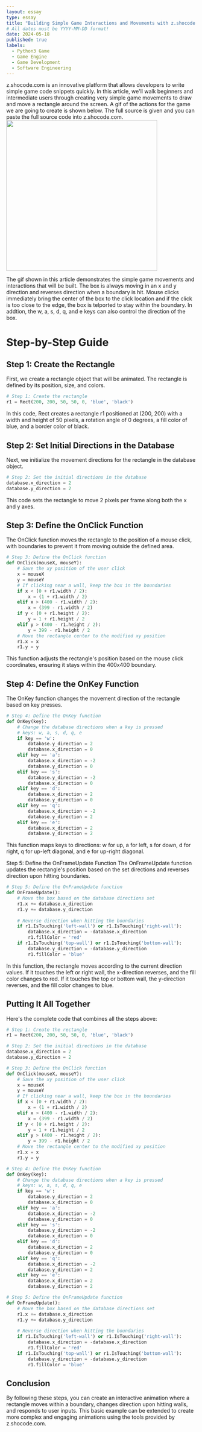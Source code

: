 ```yaml
---
layout: essay
type: essay
title: "Building Simple Game Interactions and Movements with z.shocode.com"
# All dates must be YYYY-MM-DD format!
date: 2024-05-18
published: true
labels:
  - Python3 Game
  - Game Engine
  - Game Development
  - Software Engineering
---
```


z.shocode.com is an innovative platform that allows developers to write simple game code snippets quickly. In this article, we'll walk beginners and intermediate users through creating very simple game movements to draw and move a rectangle around the screen. A gif of the actions for the game we are going to create is shown below. The full source is given and you can paste the full source code into z.shocode.com. <br/>
<img width="400px" class="rounded float-start pe-4" src="../img/MiniGameEngine/simplegamemove.gif">

The gif shown in this article demonstrates the simple game movements and interactions that will be built. The box is always moving in an x and y direction and reverses direction when a boundary is hit. Mouse clicks immediately bring the center of the box to the click location and if the click is too close to the edge, the box is telported to stay within the boundary. In addtion, the w, a, s, d, q, and e keys can also control the direction of the box.

# Step-by-Step Guide
## Step 1: Create the Rectangle
First, we create a rectangle object that will be animated. The rectangle is defined by its position, size, and colors.

```python
# Step 1: Create the rectangle
r1 = Rect(200, 200, 50, 50, 0, 'blue', 'black')
```
In this code, Rect creates a rectangle r1 positioned at (200, 200) with a width and height of 50 pixels, a rotation angle of 0 degrees, a fill color of blue, and a border color of black.

## Step 2: Set Initial Directions in the Database
Next, we initialize the movement directions for the rectangle in the database object.

```python
# Step 2: Set the initial directions in the database
database.x_direction = 2
database.y_direction = 2
```
This code sets the rectangle to move 2 pixels per frame along both the x and y axes.

## Step 3: Define the OnClick Function
The OnClick function moves the rectangle to the position of a mouse click, with boundaries to prevent it from moving outside the defined area.

```python
# Step 3: Define the OnClick function
def OnClick(mouseX, mouseY):
    # Save the xy position of the user click
    x = mouseX
    y = mouseY
    # If clicking near a wall, keep the box in the boundaries
    if x < (0 + r1.width / 2):
        x = (1 + r1.width / 2)
    elif x > (400 - r1.width / 2):
        x = (399 - r1.width / 2)
    if y < (0 + r1.height / 2):
        y = 1 + r1.height / 2
    elif y > (400 - r1.height / 2):
        y = 399 - r1.height / 2
    # Move the rectangle center to the modified xy position
    r1.x = x
    r1.y = y
```
This function adjusts the rectangle's position based on the mouse click coordinates, ensuring it stays within the 400x400 boundary.

## Step 4: Define the OnKey Function
The OnKey function changes the movement direction of the rectangle based on key presses.

```python
# Step 4: Define the OnKey function
def OnKey(key):
    # Change the database directions when a key is pressed
    # keys: w, a, s, d, q, e
    if key == 'w':
        database.y_direction = 2
        database.x_direction = 0
    elif key == 'a':
        database.x_direction = -2
        database.y_direction = 0
    elif key == 's':
        database.y_direction = -2
        database.x_direction = 0
    elif key == 'd':
        database.x_direction = 2
        database.y_direction = 0
    elif key == 'q':
        database.x_direction = -2
        database.y_direction = 2
    elif key == 'e':
        database.x_direction = 2
        database.y_direction = 2
```
This function maps keys to directions: w for up, a for left, s for down, d for right, q for up-left diagonal, and e for up-right diagonal.

Step 5: Define the OnFrameUpdate Function
The OnFrameUpdate function updates the rectangle's position based on the set directions and reverses direction upon hitting boundaries.

```python
# Step 5: Define the OnFrameUpdate function
def OnFrameUpdate():
    # Move the box based on the database directions set
    r1.x += database.x_direction
    r1.y += database.y_direction
    
    # Reverse direction when hitting the boundaries
    if r1.IsTouching('left-wall') or r1.IsTouching('right-wall'):
        database.x_direction = -database.x_direction
        r1.fillColor = 'red'
    if r1.IsTouching('top-wall') or r1.IsTouching('bottom-wall'):
        database.y_direction = -database.y_direction
        r1.fillColor = 'blue'
```
In this function, the rectangle moves according to the current direction values. If it touches the left or right wall, the x-direction reverses, and the fill color changes to red. If it touches the top or bottom wall, the y-direction reverses, and the fill color changes to blue.

## Putting It All Together
Here's the complete code that combines all the steps above:

```python
# Step 1: Create the rectangle
r1 = Rect(200, 200, 50, 50, 0, 'blue', 'black')

# Step 2: Set the initial directions in the database
database.x_direction = 2
database.y_direction = 2

# Step 3: Define the OnClick function
def OnClick(mouseX, mouseY):
    # Save the xy position of the user click
    x = mouseX
    y = mouseY
    # If clicking near a wall, keep the box in the boundaries
    if x < (0 + r1.width / 2):
        x = (1 + r1.width / 2)
    elif x > (400 - r1.width / 2):
        x = (399 - r1.width / 2)
    if y < (0 + r1.height / 2):
        y = 1 + r1.height / 2
    elif y > (400 - r1.height / 2):
        y = 399 - r1.height / 2
    # Move the rectangle center to the modified xy position
    r1.x = x
    r1.y = y

# Step 4: Define the OnKey function
def OnKey(key):
    # Change the database directions when a key is pressed
    # keys: w, a, s, d, q, e
    if key == 'w':
        database.y_direction = 2
        database.x_direction = 0
    elif key == 'a':
        database.x_direction = -2
        database.y_direction = 0
    elif key == 's':
        database.y_direction = -2
        database.x_direction = 0
    elif key == 'd':
        database.x_direction = 2
        database.y_direction = 0
    elif key == 'q':
        database.x_direction = -2
        database.y_direction = 2
    elif key == 'e':
        database.x_direction = 2
        database.y_direction = 2

# Step 5: Define the OnFrameUpdate function
def OnFrameUpdate():
    # Move the box based on the database directions set
    r1.x += database.x_direction
    r1.y += database.y_direction
    
    # Reverse direction when hitting the boundaries
    if r1.IsTouching('left-wall') or r1.IsTouching('right-wall'):
        database.x_direction = -database.x_direction
        r1.fillColor = 'red'
    if r1.IsTouching('top-wall') or r1.IsTouching('bottom-wall'):
        database.y_direction = -database.y_direction
        r1.fillColor = 'blue'
```
## Conclusion
By following these steps, you can create an interactive animation where a rectangle moves within a boundary, changes direction upon hitting walls, and responds to user inputs. This basic example can be extended to create more complex and engaging animations using the tools provided by z.shocode.com.
